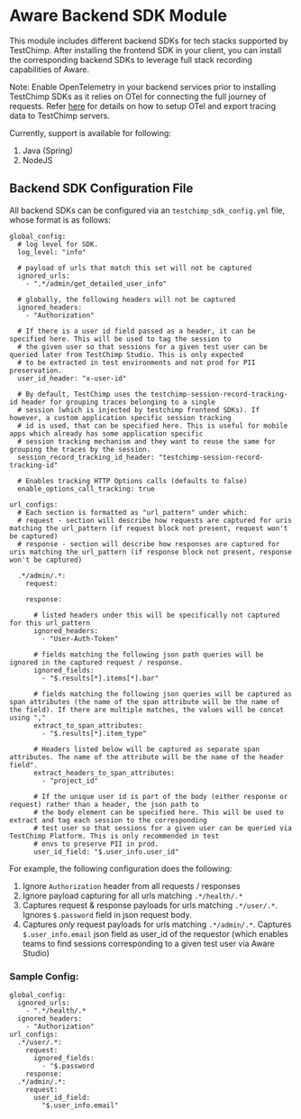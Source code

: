 # Aware Backend SDK Module

This module includes different backend SDKs for tech stacks supported by TestChimp. After installing the frontend SDK in your client, you can install the corresponding backend SDKs to leverage full stack recording capabilities of Aware.

Note: Enable OpenTelemetry in your backend services prior to installing TestChimp SDKs as it relies on OTel for connecting the full journey of requests.
Refer [here](https://www.testchimp.io/blog/getting-started-with-testchimp) for details on how to setup OTel and export tracing data to TestChimp servers.

Currently, support is available for following:
1. Java (Spring)
2. NodeJS

## Backend SDK Configuration File

All backend SDKs can be configured via an ```testchimp_sdk_config.yml``` file, whose format is as follows:

```
global_config:
  # log level for SDK.
  log_level: "info"
  
  # payload of urls that match this set will not be captured
  ignored_urls:
    - ".*/admin/get_detailed_user_info"
  
  # globally, the following headers will not be captured
  ignored_headers:
    - "Authorization"
  
  # If there is a user id field passed as a header, it can be specified here. This will be used to tag the session to
  # the given user so that sessions for a given test user can be queried later from TestChimp Studio. This is only expected
  # to be extracted in test environments and not prod for PII preservation.
  user_id_header: "x-user-id"

  # By default, TestChimp uses the testchimp-session-record-tracking-id header for grouping traces belonging to a single
  # session (which is injected by testchimp frontend SDKs). If however, a custom application specific session tracking
  # id is used, that can be specified here. This is useful for mobile apps which already has some application specific
  # session tracking mechanism and they want to reuse the same for grouping the traces by the session.
  session_record_tracking_id_header: "testchimp-session-record-tracking-id"
  
  # Enables tracking HTTP Options calls (defaults to false)
  enable_options_call_tracking: true

url_configs:
  # Each section is formatted as "url_pattern" under which:
  # request - section will describe how requests are captured for uris matching the url_pattern (if request block not present, request won't be captured)
  # response - section will describe how responses are captured for uris matching the url_pattern (if response block not present, response won't be captured)

  .*/admin/.*:
    request:
  
    response:
    
      # listed headers under this will be specifically not captured for this url_pattern
      ignored_headers:
        - "User-Auth-Token"
      
      # fields matching the following json path queries will be ignored in the captured request / response.
      ignored_fields:
        - "$.results[*].items[*].bar"
      
      # fields matching the following json queries will be captured as span attributes (the name of the span attribute will be the name of the field). If there are multiple matches, the values will be concat using ","
      extract_to_span_attributes:
        - "$.results[*].item_type"
      
      # Headers listed below will be captured as separate span attributes. The name of the attribute will be the name of the header field".
      extract_headers_to_span_attributes:
        - "project_id"
      
      # If the unique user id is part of the body (either response or request) rather than a header, the json path to
      # the body element can be specified here. This will be used to extract and tag each session to the corresponding
      # test user so that sessions for a given user can be queried via TestChimp Platform. This is only recommended in test
      # envs to preserve PII in prod.
      user_id_field: "$.user_info.user_id"
```

For example, the following configuration does the following:
1) Ignore ```Authorization``` header from all requests / responses
2) Ignore payload capturing for all urls matching ```.*/health/.*```
3) Captures request & response payloads for urls matching ```.*/user/.*```. Ignores ```$.password``` field in json request body.
4) Captures _only_ request payloads for urls matching ```.*/admin/.*```. Captures ```$.user_info.email``` json field as user_id of the requestor (which enables teams to find sessions corresponding to a given test user via Aware Studio)

### Sample Config:

```
global_config:
  ignored_urls:
    - ".*/health/.*
  ignored_headers:
    - "Authorization"
url_configs:
  .*/user/.*:
    request:
      ignored_fields:
        - "$.password
    response:
  .*/admin/.*:
    request:
      user_id_field:
        "$.user_info.email"
```

